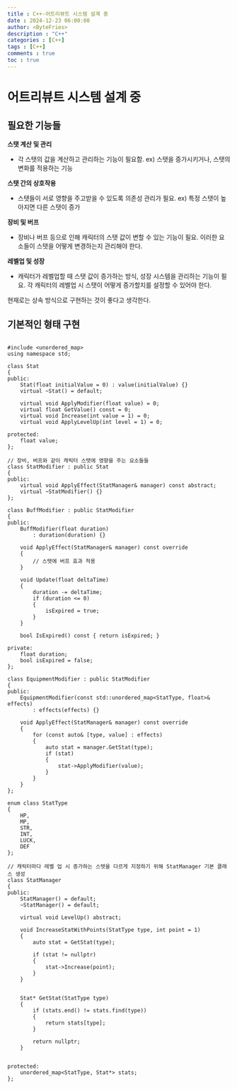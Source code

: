 ```yaml
---
title : C++-어트리뷰트 시스템 설계 중
date : 2024-12-23 06:00:00
author: <ByteFries>
description : "C++"
categories : [C++]
tags : [C++]
comments : true
toc : true
---
```


# <span style = "font-weight: 800;">어트리뷰트 시스템 설계 중</span>

## <span style = "font-weight: 800;">필요한 기능들</span>

**스탯 계산 및 관리**
- 각 스탯의 값을 계산하고 관리하는 기능이 필요함. ex) 스탯을 증가시키거나, 스탯의 변화를 적용하는 기능

**스탯 간의 상호작용**
- 스탯들이 서로 영향을 주고받을 수 있도록 의존성 관리가 필요. ex) 특정 스탯이 높아지면 다른 스탯이 증가

**장비 및 버프**
- 장비나 버프 등으로 인해 캐릭터의 스탯 값이 변할 수 있는 기능이 필요. 이러한 요소들이 스탯을 어떻게 변경하는지 관리해야 한다.

**레벨업 및 성장**
- 캐릭터가 레벨업할 때 스탯 값이 증가하는 방식, 성장 시스템을 관리하는 기능이 필요. 각 캐릭터의 레벨업 시 스탯이 어떻게 증가할지를 설정할 수 있어야 한다.

현재로는 상속 방식으로 구현하는 것이 좋다고 생각한다.

## <span style = "font-weight: 800;">기본적인 형태 구현</span>
```

#include <unordered_map>
using namespace std;

class Stat
{
public:
    Stat(float initialValue = 0) : value(initialValue) {}
    virtual ~Stat() = default;

    virtual void ApplyModifier(float value) = 0;
    virtual float GetValue() const = 0;
    virtual void Increase(int value = 1) = 0;
    virtual void ApplyLevelUp(int level = 1) = 0;

protected:
    float value;
};

// 장비, 버프와 같이 캐릭터 스탯에 영향을 주는 요소들들
class StatModifier : public Stat
{
public:
	virtual void ApplyEffect(StatManager& manager) const abstract;
	virtual ~StatModifier() {}
};

class BuffModifier : public StatModifier
{
public:
    BuffModifier(float duration)
        : duration(duration) {}

    void ApplyEffect(StatManager& manager) const override
    {
        // 스탯에 버프 효과 적용
    }

    void Update(float deltaTime)
    {
        duration -= deltaTime;
        if (duration <= 0)
        {
            isExpired = true;
        }
    }

    bool IsExpired() const { return isExpired; }

private:
    float duration;
    bool isExpired = false;
};

class EquipmentModifier : public StatModifier
{
public:
    EquipmentModifier(const std::unordered_map<StatType, float>& effects)
        : effects(effects) {}

    void ApplyEffect(StatManager& manager) const override
    {
        for (const auto& [type, value] : effects)
        {
            auto stat = manager.GetStat(type);
            if (stat)
            {
                stat->ApplyModifier(value);
            }
        }
    }
};

enum class StatType
{
	HP,
	MP,
	STR,
	INT,
	LUCK,
	DEF
};

// 캐릭터마다 레벨 업 시 증가하는 스탯을 다르게 지정하기 위해 StatManager 기본 클래스 생성
class StatManager
{
public:
	StatManager() = default;
	~StatManager() = default;

	virtual void LevelUp() abstract;

	void IncreaseStatWithPoints(StatType type, int point = 1)
	{
		auto stat = GetStat(type);
		
		if (stat != nullptr)
		{
			stat->Increase(point);
		}
	}


	Stat* GetStat(StatType type)
	{
		if (stats.end() != stats.find(type))
		{
			return stats[type];
		}

		return nullptr;
	}


protected:
	unordered_map<StatType, Stat*> stats;
};

```
